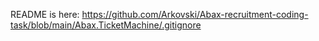 README is here: https://github.com/Arkovski/Abax-recruitment-coding-task/blob/main/Abax.TicketMachine/.gitignore
